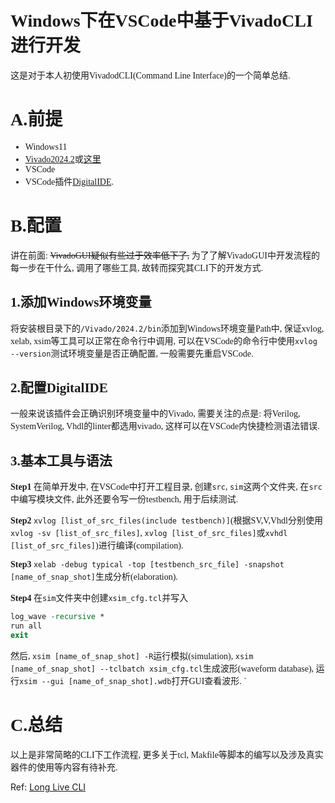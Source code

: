 
<left><font face="STZhongsong">

# Windows下在VSCode中基于VivadoCLI进行开发

这是对于本人初使用VivadodCLI(Command Line Interface)的一个简单总结.

# A.前提

- Windows11
- [Vivado2024.2](https://www.xilinx.com/support/download/index.html/content/xilinx/en/downloadNav/vivado-design-tools.html)或[这里](https://pan.baidu.com/s/1fZeZ0Mifc-EOIqoPnUapjw?pwd=ilad)
- VSCode
- VSCode插件[DigitalIDE](https://github.com/Digital-EDA/Digital-IDE.git).

# B.配置

讲在前面: ~~VivadoGUI疑似有些过于效率低下了,~~ 为了了解VivadoGUI中开发流程的每一步在干什么, 调用了哪些工具, 故转而探究其CLI下的开发方式.

## 1.添加Windows环境变量

将安装根目录下的`/Vivado/2024.2/bin`添加到Windows环境变量Path中, 保证xvlog, xelab, xsim等工具可以正常在命令行中调用, 可以在VSCode的命令行中使用`xvlog --version`测试环境变量是否正确配置, 一般需要先重启VSCode.

## 2.配置DigitalIDE

一般来说该插件会正确识别环境变量中的Vivado, 需要关注的点是: 将Verilog, SystemVerilog, Vhdl的linter都选用vivado, 这样可以在VSCode内快捷检测语法错误.

## 3.基本工具与语法

**Step1**
在简单开发中, 在VSCode中打开工程目录, 创建`src`, `sim`这两个文件夹, 在`src`中编写模块文件, 此外还要令写一份testbench, 用于后续测试.

**Step2**
`xvlog [list_of_src_files(include testbench)]`(根据SV,V,Vhdl分别使用`xvlog -sv [list_of_src_files]`, `xvlog [list_of_src_files]`或`xvhdl [list_of_src_files]`)进行编译(compilation).

**Step3**
`xelab -debug typical -top [testbench_src_file] -snapshot [name_of_snap_shot]`生成分析(elaboration).

**Step4**
在`sim`文件夹中创建`xsim_cfg.tcl`并写入
```tcl
log_wave -recursive *
run all
exit
```
然后, `xsim [name_of_snap_shot] -R`运行模拟(simulation), `xsim [name_of_snap_shot] --tclbatch xsim_cfg.tcl`生成波形(waveform database), 运行`xsim --gui [name_of_snap_shot].wdb`打开GUI查看波形.
`

# C.总结

以上是非常简略的CLI下工作流程, 更多关于tcl, Makfile等脚本的编写以及涉及真实器件的使用等内容有待补充.

</font></left>

Ref: [Long Live CLI](https://www.itsembedded.com/dhd/vivado_sim_1/)